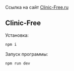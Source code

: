 Ссылка на сайт [Clinic-Free.ru](http://clinic-free.ru/)

## Clinic-Free

Установка:

```bash
npm i
```

Запуск программы:

```bash
npm run dev
```
